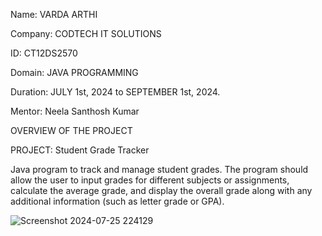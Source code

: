 Name: VARDA ARTHI

Company: CODTECH IT SOLUTIONS

ID: CT12DS2570

Domain: JAVA PROGRAMMING

Duration: JULY 1st, 2024 to SEPTEMBER 1st, 2024.

Mentor: Neela Santhosh Kumar

OVERVIEW OF THE PROJECT

PROJECT: Student Grade Tracker

Java program to track and manage student grades. The program should allow the user to input grades for different subjects or assignments, calculate the average grade, and display the overall grade along with any additional information (such as letter grade or GPA).

![Screenshot 2024-07-25 224129](https://github.com/user-attachments/assets/a16d9111-5f3d-4cab-aef1-967f49aa11c3)
